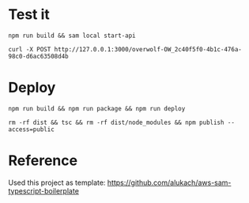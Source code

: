 # Test it

```
npm run build && sam local start-api

curl -X POST http://127.0.0.1:3000/overwolf-OW_2c40f5f0-4b1c-476a-98c0-d6ac63508d4b
```

# Deploy

```
npm run build && npm run package && npm run deploy

rm -rf dist && tsc && rm -rf dist/node_modules && npm publish --access=public
```

# Reference

Used this project as template: https://github.com/alukach/aws-sam-typescript-boilerplate
